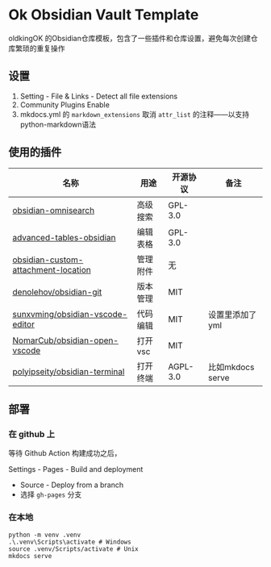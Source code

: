 # Ok Obsidian Vault Template

oldkingOK 的Obsidian仓库模板，包含了一些插件和仓库设置，避免每次创建仓库繁琐的重复操作

## 设置

1. Setting - File & Links - Detect all file extensions
2. Community Plugins Enable
3. mkdocs.yml 的 `markdown_extensions` 取消 `attr_list` 的注释——以支持python-markdown语法

## 使用的插件

| 名称                                                                                                        | 用途    | 开源协议     | 备注             |
| --------------------------------------------------------------------------------------------------------- | ----- | -------- | -------------- |
| [obsidian-omnisearch](https://github.com/scambier/obsidian-omnisearch)                                    | 高级搜索  | GPL-3.0  |                |
| [advanced-tables-obsidian](https://github.com/tgrosinger/advanced-tables-obsidian)                        | 编辑表格  | GPL-3.0  |                |
| [obsidian-custom-attachment-location](https://github.com/RainCat1998/obsidian-custom-attachment-location) | 管理附件  | 无        |                |
| [denolehov/obsidian-git](https://github.com/denolehov/obsidian-git)                                       | 版本管理  | MIT      |                |
| [sunxvming/obsidian-vscode-editor](https://github.com/sunxvming/obsidian-vscode-editor)                   | 代码编辑  | MIT      | 设置里添加了yml      |
| [NomarCub/obsidian-open-vscode](https://github.com/NomarCub/obsidian-open-vscode)                         | 打开vsc | MIT      |                |
| [polyipseity/obsidian-terminal](https://github.com/polyipseity/obsidian-terminal)                         | 打开终端  | AGPL-3.0 | 比如mkdocs serve |

## 部署

### 在 github 上

等待 Github Action 构建成功之后，

Settings - Pages - Build and deployment

- Source - Deploy from a branch
- 选择 `gh-pages` 分支

### 在本地

```shell
python -m venv .venv
.\.venv\Scripts\activate # Windows
source .venv/Scripts/activate # Unix
mkdocs serve
```